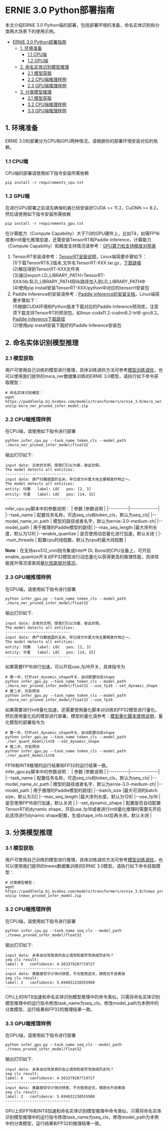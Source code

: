 # ERNIE 3.0 Python部署指南
本文介绍ERNIE 3.0 Python端的部署，包括部署环境的准备，命名实体识别和分类两大场景下的使用示例。  
- [ERNIE 3.0 Python部署指南](#ERNIE3.0Python部署指南)
  - [1. 环境准备](#1-环境准备)
    - [1.1 CPU端](#11-CPU端)
    - [1.2 GPU端](#12-GPU端)
  - [2. 命名实体识别模型推理](#2-命名实体识别模型推理)
    - [2.1 模型获取](#21-模型获取)
    - [2.2 CPU端推理样例](#22-CPU端推理样例)
    - [2.3 GPU端推理样例](#23-GPU端推理样例)
  - [3. 分类模型推理](#3-分类模型推理)
    - [3.1 模型获取](#31-模型获取)
    - [3.2 CPU端推理样例](#32-CPU端推理样例)
    - [3.3 GPU端推理样例](#33-GPU端推理样例)
## 1. 环境准备
ERNIE 3.0的部署分为CPU和GPU两种情况，请根据你的部署环境安装对应的依赖。
### 1.1 CPU端
CPU端的部署请使用如下指令安装所需依赖
```
pip install -r requirements_cpu.txt
```
### 1.2 GPU端
在进行GPU部署之前请先确保机器已经安装好CUDA >= 11.2，CuDNN >= 8.2，然后请使用如下指令安装所需依赖
```
pip install -r requirements_gpu.txt
```
在计算能力（Compute Capability）大于7.0的GPU硬件上，比如T4，如需FP16或者Int8量化推理加速，还需安装TensorRT和Paddle Inference，计算能力（Compute Capability）和精度支持情况请参考：[GPU算力和支持精度对照表](https://docs.nvidia.com/deeplearning/tensorrt/archives/tensorrt-840-ea/support-matrix/index.html#hardware-precision-matrix)  
1. TensorRT安装请参考：[TensorRT安装说明](https://docs.nvidia.com/deeplearning/tensorrt/archives/tensorrt-840-ea/install-guide/index.html#overview)，Linux端简要步骤如下：  
    (1)下载TensorRT8.2版本,文件名TensorRT-XXX.tar.gz，[下载链接](https://developer.nvidia.com/tensorrt)  
    (2)解压得到TensorRT-XXX文件夹  
    (3)通过export LD_LIBRARY_PATH=TensorRT-XXX/lib:$LD_LIBRARY_PATH将lib路径加入到LD_LIBRARY_PATH中  
    (4)使用pip install安装TensorRT-XXX/python中对应的tensorrt安装包
2. Paddle Inference的安装请参考：[Paddle Inference的安装文档](https://www.paddlepaddle.org.cn/inference/v2.3/user_guides/source_compile.html)，Linux端简要步骤如下：  
    (1)根据CUDA环境和Python版本下载对应的Paddle Inference预测库，注意须下载支持TensorRT的预测包，如linux-cuda11.2-cudnn8.2-trt8-gcc8.2。[Paddle Inference下载路径](https://www.paddlepaddle.org.cn/inference/v2.3/user_guides/download_lib.html#python)  
    (2)使用pip install安装下载好的Paddle Inference安装包


## 2. 命名实体识别模型推理
### 2.1 模型获取
用户可使用自己训练的模型进行推理，具体训练调优方法可参考[模型训练调优](./../../README.md#ERNIE3.0模型使用)，也可以使用我们提供的msra_ner数据集训练的ERNIE 3.0模型，请执行如下命令获取模型：
```
# 命名实体识别模型：
wget https://paddlenlp.bj.bcebos.com/models/transformers/ernie_3.0/msra_ner_pruned_infer_model.zip
unzip msra_ner_pruned_infer_model.zip
```
### 2.2 CPU端推理样例
在CPU端，请使用如下指令进行部署
```
python infer_cpu.py --task_name token_cls --model_path ./msra_ner_pruned_infer_model/float32
```
输出打印如下:
```
input data: 古老的文明，使我们引以为豪，彼此钦佩。
The model detects all entities:
-----------------------------
input data: 原产玛雅故国的玉米，早已成为华夏大地主要粮食作物之一。
The model detects all entities:
entity: 玛雅   label: LOC   pos: [2, 3]
entity: 华夏   label: LOC   pos: [14, 15]
-----------------------------
```
infer_cpu.py脚本中的参数说明：
| 参数 |参数说明 |
|----------|--------------|
|--task_name | 配置任务名称，可选seq_cls和token_cls，默认为seq_cls|
|--model_name_or_path | 模型的路径或者名字，默认为ernie-3.0-medium-zh|
|--model_path | 用于推理的Paddle模型的路径|
|--max_seq_length |最大序列长度，默认为128|
|--enable_quantize | 是否使用动态量化进行加速，默认关闭 |
|--num_threads | 配置cpu的线程数，默认为cpu的最大线程数 |

**Note**：在支持avx512_vnni指令集或Intel® DL Boost的CPU设备上，可开启enable_quantize开关对FP32模型进行动态量化以获得更高的推理性能，具体性能提升情况请查阅[量化性能提升情况](../../README.md#性能提升)。  

### 2.3 GPU端推理样例
在GPU端，请使用如下指令进行部署
```
python infer_gpu.py --task_name token_cls --model_path ./msra_ner_pruned_infer_model/float32
```
输出打印如下:
```
input data: 古老的文明，使我们引以为豪，彼此钦佩。
The model detects all entities:
-----------------------------
input data: 原产玛雅故国的玉米，早已成为华夏大地主要粮食作物之一。
The model detects all entities:
entity: 玛雅   label: LOC   pos: [2, 3]
entity: 华夏   label: LOC   pos: [14, 15]
-----------------------------
```
如果需要FP16进行加速，可以开启use_fp16开关，具体指令为
```
# 第一步，打开set_dynamic_shape开关，自动配置动态shape
python infer_gpu.py --task_name token_cls --model_path ./msra_ner_pruned_infer_model/float32 --use_fp16 --set_dynamic_shape
# 第二步，开启预测
python infer_gpu.py --task_name token_cls --model_path ./msra_ner_pruned_infer_model/float32 --use_fp16
```
如果需要进行int8量化加速，还需要使用量化脚本对训练的FP32模型进行量化，然后使用量化后的模型进行部署，模型的量化请参考：[模型量化脚本使用说明](./../../README.md#模型压缩API及使用)，量化模型的部署指令为  
```
# 第一步，打开set_dynamic_shape开关，自动配置动态shape
python infer_gpu.py --task_name token_cls --model_path ./ner_quant_model/int8 --set_dynamic_shape
# 第二步，开启预测
python infer_gpu.py --task_name token_cls --model_path ./ner_quant_model/int8
```
FP16和INT8推理的运行结果和FP32的运行结果一致。  
infer_gpu.py脚本中的参数说明：
| 参数 |参数说明 |
|----------|--------------|
|--task_name | 配置任务名称，可选seq_cls和token_cls，默认为seq_cls|
|--model_name_or_path | 模型的路径或者名字，默认为ernie-3.0-medium-zh|
|--model_path | 用于推理的Paddle模型的路径|
|--batch_size |最大可测的batch size，默认为32|
|--max_seq_length |最大序列长度，默认为128|
|--use_fp16 | 是否使用FP16进行加速，默认关闭 |
|--set_dynamic_shape | 配置是否自动配置TensorRT的dynamic shape，开启use_fp16或者进行int8量化推理时需要先开启此选项进行dynamic shape配置，生成shape_info.txt后再关闭，默认关闭 |

## 3. 分类模型推理
### 3.1 模型获取
用户可使用自己训练的模型进行推理，具体训练调优方法可参考[模型训练调优](./../../README.md#ERNIE3.0模型使用)，也可以使用我们提供的tnews数据集训练的ERNIE 3.0模型，请执行如下命令获取模型：
```
# 分类模型模型：
wget  https://paddlenlp.bj.bcebos.com/models/transformers/ernie_3.0/tnews_pruned_infer_model.zip
unzip tnews_pruned_infer_model.zip
```
### 3.2 CPU端推理样例
在CPU端，请使用如下指令进行部署
```
python infer_cpu.py --task_name seq_cls --model_path ./tnews_pruned_infer_model/float32
```
输出打印如下:
```
input data: 未来自动驾驶真的会让酒驾和疲劳驾驶成历史吗？
seq cls result:
label: 6   confidence: 4.563379287719727
-----------------------------
input data: 黄磊接受华少快问快答，不光智商逆天，情商也不逊黄渤
seq cls result:
label: 2   confidence: 5.694031238555908
-----------------------------
```
CPU上的INT8加速和命名实体识别模型推理中的命令类似，只需将命名实体识别模型推理中的运行指令修改task_name为seq_cls，修改model_path为本例中的分类模型，运行结果和FP32的推理结果一致。
### 3.3 GPU端推理样例
在GPU端，请使用如下指令进行部署
```
python infer_gpu.py --task_name seq_cls --model_path ./tnews_pruned_infer_model/float32
```
输出打印如下:
```
input data: 未来自动驾驶真的会让酒驾和疲劳驾驶成历史吗？
seq cls result:
label: 6   confidence: 4.563379287719727
-----------------------------
input data: 黄磊接受华少快问快答，不光智商逆天，情商也不逊黄渤
seq cls result:
label: 2   confidence: 5.694031238555908
-----------------------------
```
GPU上的FP16和INT8加速和命名实体识别模型推理中命令类似，只需将命名实体识别模型推理中的运行指令修改task_name为seq_cls，修改model_path为本例中的分类模型，运行结果和FP32的推理结果一致。
